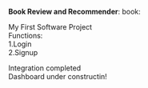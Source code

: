 **Book Review and Recommender**: book:

My First Software Project\
Functions:\
1.Login\
2.Signup

Integration completed\
Dashboard under constructin!